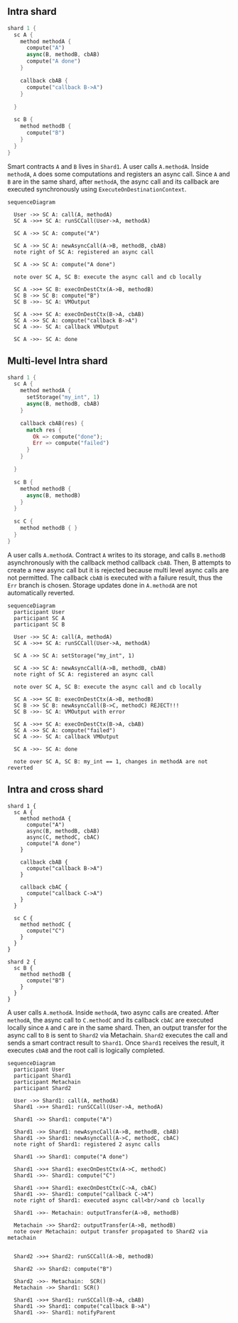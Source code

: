 ## Intra shard

```rust
shard 1 {
  sc A {
    method methodA {
      compute("A")
      async(B, methodB, cbAB)
      compute("A done")
    }

    callback cbAB { 
      compute("callback B->A")
    }

  }

  sc B {
    method methodB {
      compute("B")
    }
  }
}
```
Smart contracts `A` and `B` lives in `Shard1`. A user calls `A.methodA`. Inside `methodA`, `A` does some computations and registers an async call. Since `A` and `B` are in the same shard, after `methodA`, the async call and its callback are executed synchronously using `ExecuteOnDestinationContext`.  

```mermaid
sequenceDiagram
  
  User ->> SC A: call(A, methodA)
  SC A ->>+ SC A: runSCCall(User->A, methodA)

  SC A ->> SC A: compute("A")
  
  SC A ->> SC A: newAsyncCall(A->B, methodB, cbAB)
  note right of SC A: registered an async call

  SC A ->> SC A: compute("A done")
  
  note over SC A, SC B: execute the async call and cb locally

  SC A ->>+ SC B: execOnDestCtx(A->B, methodB)
  SC B ->> SC B: compute("B")
  SC B ->>- SC A: VMOutput

  SC A ->>+ SC A: execOnDestCtx(B->A, cbAB)
  SC A ->> SC A: compute("callback B->A")
  SC A ->>- SC A: callback VMOutput

  SC A ->>- SC A: done
```

## Multi-level Intra shard

```rust
shard 1 {
  sc A {
    method methodA {
      setStorage("my_int", 1)
      async(B, methodB, cbAB)
    }

    callback cbAB(res) { 
      match res {
        Ok => compute("done");
        Err => compute("failed")
      }
    }

  }

  sc B {
    method methodB {
      async(B, methodB)
    }
  }

  sc C {
    method methodB { }
  }
}
```

A user calls `A.methodA`. Contract `A` writes to its storage, and calls `B.methodB` asynchronously with the callback method callback `cbAB`. Then, B attempts to create a new async call but it is rejected because multi level async calls are not permitted. The callback `cbAB` is executed with a failure result, thus the `Err` branch is chosen. Storage updates done in `A.methodA` are not automatically reverted.

```mermaid
sequenceDiagram
  participant User
  participant SC A
  participant SC B
  
  User ->> SC A: call(A, methodA)
  SC A ->>+ SC A: runSCCall(User->A, methodA)

  SC A ->> SC A: setStorage("my_int", 1)
  
  SC A ->> SC A: newAsyncCall(A->B, methodB, cbAB)
  note right of SC A: registered an async call
  
  note over SC A, SC B: execute the async call and cb locally

  SC A ->>+ SC B: execOnDestCtx(A->B, methodB)
  SC B ->> SC B: newAsyncCall(B->C, methodC) REJECT!!!
  SC B ->>- SC A: VMOutput with error

  SC A ->>+ SC A: execOnDestCtx(B->A, cbAB)
  SC A ->> SC A: compute("failed")
  SC A ->>- SC A: callback VMOutput

  SC A ->>- SC A: done

  note over SC A, SC B: my_int == 1, changes in methodA are not reverted
```

## Intra and cross shard

```
shard 1 {
  sc A {
    method methodA {
      compute("A")
      async(B, methodB, cbAB)
      async(C, methodC, cbAC)
      compute("A done")
    }

    callback cbAB { 
      compute("callback B->A")
    }

    callback cbAC { 
      compute("callback C->A")
    }
  }

  sc C {
    method methodC {
      compute("C")
    }
  }
}

shard 2 {
  sc B {
    method methodB {
      compute("B")
    }
  }
}
```

A user calls `A.methodA`. Inside `methodA`, two async calls are created. After `methodA`, the async call to `C.methodC` and its callback `cbAC` are executed locally since `A` and `C` are in the same shard. Then, an output transfer for the async call to `B` is sent to `Shard2` via Metachain. `Shard2` executes the call and sends a smart contract result to `Shard1`. Once `Shard1` receives the result, it executes `cbAB` and the root call is logically completed.

```mermaid
sequenceDiagram
  participant User
  participant Shard1
  participant Metachain
  participant Shard2
  
  User ->> Shard1: call(A, methodA)
  Shard1 ->>+ Shard1: runSCCall(User->A, methodA)

  Shard1 ->> Shard1: compute("A")
  
  Shard1 ->> Shard1: newAsyncCall(A->B, methodB, cbAB)
  Shard1 ->> Shard1: newAsyncCall(A->C, methodC, cbAC)
  note right of Shard1: registered 2 async calls

  Shard1 ->> Shard1: compute("A done")
  
  Shard1 ->>+ Shard1: execOnDestCtx(A->C, methodC)
  Shard1 ->>- Shard1: compute("C")

  Shard1 ->>+ Shard1: execOnDestCtx(C->A, cbAC)
  Shard1 ->>- Shard1: compute("callback C->A")
  note right of Shard1: executed async call<br/>and cb locally

  Shard1 ->>- Metachain: outputTransfer(A->B, methodB)
  
  Metachain ->> Shard2: outputTransfer(A->B, methodB)
  note over Metachain: output transfer propagated to Shard2 via metachain


  Shard2 ->>+ Shard2: runSCCall(A->B, methodB)

  Shard2 ->> Shard2: compute("B")

  Shard2 ->>- Metachain:  SCR()
  Metachain ->> Shard1: SCR()
  
  Shard1 ->>+ Shard1: runSCCall(B->A, cbAB)
  Shard1 ->> Shard1: compute("callback B->A")
  Shard1 ->>- Shard1: notifyParent
```

